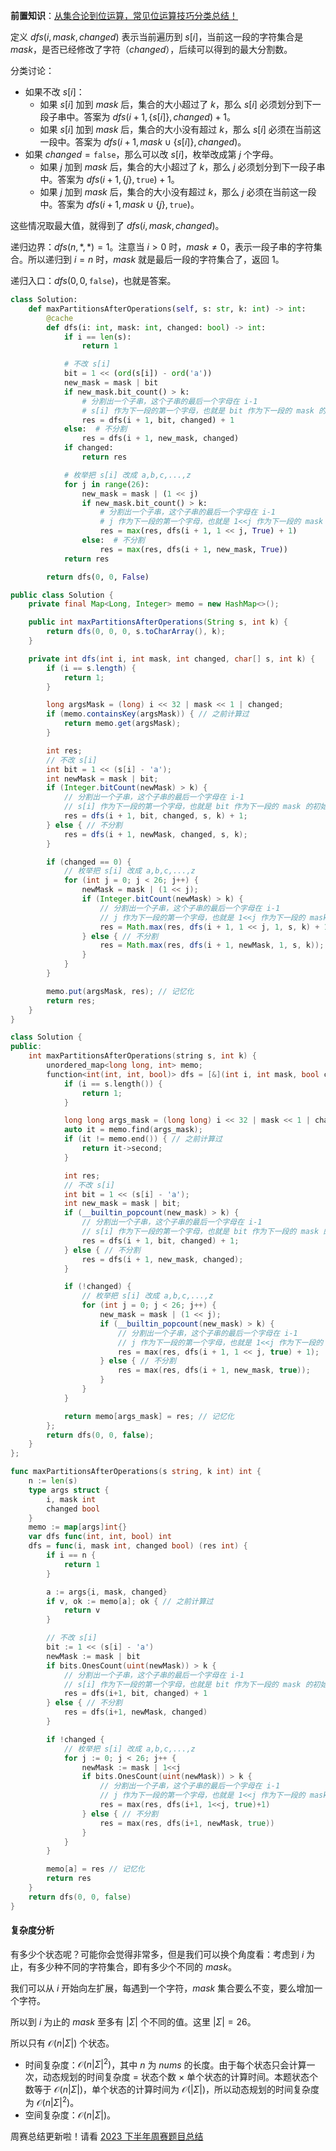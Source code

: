 **前置知识**：[从集合论到位运算，常见位运算技巧分类总结！](https://leetcode.cn/circle/discuss/CaOJ45/)

定义 $\textit{dfs}(i,\textit{mask}, \textit{changed})$ 表示当前遍历到 $s[i]$，当前这一段的字符集合是 $\textit{mask}$，是否已经修改了字符（$\textit{changed}$），后续可以得到的最大分割数。

分类讨论：

- 如果不改 $s[i]$：
   - 如果 $s[i]$ 加到 $\textit{mask}$ 后，集合的大小超过了 $k$，那么 $s[i]$ 必须划分到下一段子串中。答案为 $\textit{dfs}(i+1, \{s[i]\},\textit{changed}) + 1$。
   - 如果 $s[i]$ 加到 $\textit{mask}$ 后，集合的大小没有超过 $k$，那么 $s[i]$ 必须在当前这一段中。答案为 $\textit{dfs}(i+1, \textit{mask}\cup \{s[i]\},\textit{changed})$。
- 如果 $\textit{changed}=\texttt{false}$，那么可以改 $s[i]$，枚举改成第 $j$ 个字母。
    - 如果 $j$ 加到 $\textit{mask}$ 后，集合的大小超过了 $k$，那么 $j$ 必须划分到下一段子串中。答案为 $\textit{dfs}(i+1, \{j\},\texttt{true}) + 1$。
    - 如果 $j$ 加到 $\textit{mask}$ 后，集合的大小没有超过 $k$，那么 $j$ 必须在当前这一段中。答案为 $\textit{dfs}(i+1, \textit{mask}\cup \{j\},\texttt{true})$。

这些情况取最大值，就得到了 $\textit{dfs}(i,\textit{mask}, \textit{changed})$。

递归边界：$\textit{dfs}(n,*,*) = 1$。注意当 $i>0$ 时，$\textit{mask}\ne 0$，表示一段子串的字符集合。所以递归到 $i=n$ 时，$\textit{mask}$ 就是最后一段的字符集合了，返回 $1$。

递归入口：$\textit{dfs}(0,0,\texttt{false})$，也就是答案。

```py [sol-Python3]
class Solution:
    def maxPartitionsAfterOperations(self, s: str, k: int) -> int:
        @cache
        def dfs(i: int, mask: int, changed: bool) -> int:
            if i == len(s):
                return 1

            # 不改 s[i]
            bit = 1 << (ord(s[i]) - ord('a'))
            new_mask = mask | bit
            if new_mask.bit_count() > k:
                # 分割出一个子串，这个子串的最后一个字母在 i-1
                # s[i] 作为下一段的第一个字母，也就是 bit 作为下一段的 mask 的初始值
                res = dfs(i + 1, bit, changed) + 1
            else:  # 不分割
                res = dfs(i + 1, new_mask, changed)
            if changed:
                return res

            # 枚举把 s[i] 改成 a,b,c,...,z
            for j in range(26):
                new_mask = mask | (1 << j)
                if new_mask.bit_count() > k:
                    # 分割出一个子串，这个子串的最后一个字母在 i-1
                    # j 作为下一段的第一个字母，也就是 1<<j 作为下一段的 mask 的初始值
                    res = max(res, dfs(i + 1, 1 << j, True) + 1)
                else:  # 不分割
                    res = max(res, dfs(i + 1, new_mask, True))
            return res

        return dfs(0, 0, False)
```

```java [sol-Java]
public class Solution {
    private final Map<Long, Integer> memo = new HashMap<>();

    public int maxPartitionsAfterOperations(String s, int k) {
        return dfs(0, 0, 0, s.toCharArray(), k);
    }

    private int dfs(int i, int mask, int changed, char[] s, int k) {
        if (i == s.length) {
            return 1;
        }

        long argsMask = (long) i << 32 | mask << 1 | changed;
        if (memo.containsKey(argsMask)) { // 之前计算过
            return memo.get(argsMask);
        }

        int res;
        // 不改 s[i]
        int bit = 1 << (s[i] - 'a');
        int newMask = mask | bit;
        if (Integer.bitCount(newMask) > k) {
            // 分割出一个子串，这个子串的最后一个字母在 i-1
            // s[i] 作为下一段的第一个字母，也就是 bit 作为下一段的 mask 的初始值
            res = dfs(i + 1, bit, changed, s, k) + 1;
        } else { // 不分割
            res = dfs(i + 1, newMask, changed, s, k);
        }

        if (changed == 0) {
            // 枚举把 s[i] 改成 a,b,c,...,z
            for (int j = 0; j < 26; j++) {
                newMask = mask | (1 << j);
                if (Integer.bitCount(newMask) > k) {
                    // 分割出一个子串，这个子串的最后一个字母在 i-1
                    // j 作为下一段的第一个字母，也就是 1<<j 作为下一段的 mask 的初始值
                    res = Math.max(res, dfs(i + 1, 1 << j, 1, s, k) + 1);
                } else { // 不分割
                    res = Math.max(res, dfs(i + 1, newMask, 1, s, k));
                }
            }
        }

        memo.put(argsMask, res); // 记忆化
        return res;
    }
}
```

```cpp [sol-C++]
class Solution {
public:
    int maxPartitionsAfterOperations(string s, int k) {
        unordered_map<long long, int> memo;
        function<int(int, int, bool)> dfs = [&](int i, int mask, bool changed) -> int {
            if (i == s.length()) {
                return 1;
            }

            long long args_mask = (long long) i << 32 | mask << 1 | changed;
            auto it = memo.find(args_mask);
            if (it != memo.end()) { // 之前计算过
                return it->second;
            }

            int res;
            // 不改 s[i]
            int bit = 1 << (s[i] - 'a');
            int new_mask = mask | bit;
            if (__builtin_popcount(new_mask) > k) {
                // 分割出一个子串，这个子串的最后一个字母在 i-1
                // s[i] 作为下一段的第一个字母，也就是 bit 作为下一段的 mask 的初始值
                res = dfs(i + 1, bit, changed) + 1;
            } else { // 不分割
                res = dfs(i + 1, new_mask, changed);
            }

            if (!changed) {
                // 枚举把 s[i] 改成 a,b,c,...,z
                for (int j = 0; j < 26; j++) {
                    new_mask = mask | (1 << j);
                    if (__builtin_popcount(new_mask) > k) {
                        // 分割出一个子串，这个子串的最后一个字母在 i-1
                        // j 作为下一段的第一个字母，也就是 1<<j 作为下一段的 mask 的初始值
                        res = max(res, dfs(i + 1, 1 << j, true) + 1);
                    } else { // 不分割
                        res = max(res, dfs(i + 1, new_mask, true));
                    }
                }
            }

            return memo[args_mask] = res; // 记忆化
        };
        return dfs(0, 0, false);
    }
};
```

```go [sol-Go]
func maxPartitionsAfterOperations(s string, k int) int {
	n := len(s)
	type args struct {
		i, mask int
		changed bool
	}
	memo := map[args]int{}
	var dfs func(int, int, bool) int
	dfs = func(i, mask int, changed bool) (res int) {
		if i == n {
			return 1
		}

		a := args{i, mask, changed}
		if v, ok := memo[a]; ok { // 之前计算过
			return v
		}

		// 不改 s[i]
		bit := 1 << (s[i] - 'a')
		newMask := mask | bit
		if bits.OnesCount(uint(newMask)) > k {
			// 分割出一个子串，这个子串的最后一个字母在 i-1
			// s[i] 作为下一段的第一个字母，也就是 bit 作为下一段的 mask 的初始值
			res = dfs(i+1, bit, changed) + 1
		} else { // 不分割
			res = dfs(i+1, newMask, changed)
		}

		if !changed {
			// 枚举把 s[i] 改成 a,b,c,...,z
			for j := 0; j < 26; j++ {
				newMask := mask | 1<<j
				if bits.OnesCount(uint(newMask)) > k {
					// 分割出一个子串，这个子串的最后一个字母在 i-1
					// j 作为下一段的第一个字母，也就是 1<<j 作为下一段的 mask 的初始值
					res = max(res, dfs(i+1, 1<<j, true)+1)
				} else { // 不分割
					res = max(res, dfs(i+1, newMask, true))
				}
			}
		}

		memo[a] = res // 记忆化
		return res
	}
	return dfs(0, 0, false)
}
```

#### 复杂度分析

有多少个状态呢？可能你会觉得非常多，但是我们可以换个角度看：考虑到 $i$ 为止，有多少种不同的字符集合，即有多少个不同的 $\textit{mask}$。

我们可以从 $i$ 开始向左扩展，每遇到一个字符，$\textit{mask}$ 集合要么不变，要么增加一个字符。

所以到 $i$ 为止的 $\textit{mask}$ 至多有 $|\Sigma|$ 个不同的值。这里 $|\Sigma|=26$。

所以只有 $\mathcal{O}(n|\Sigma|)$ 个状态。

- 时间复杂度：$\mathcal{O}(n|\Sigma|^2)$，其中 $n$ 为 $\textit{nums}$ 的长度。由于每个状态只会计算一次，动态规划的时间复杂度 $=$ 状态个数 $\times$ 单个状态的计算时间。本题状态个数等于 $\mathcal{O}(n|\Sigma|)$，单个状态的计算时间为 $\mathcal{O}(|\Sigma|)$，所以动态规划的时间复杂度为 $\mathcal{O}(n|\Sigma|^2)$。
- 空间复杂度：$\mathcal{O}(n|\Sigma|)$。

周赛总结更新啦！请看 [2023 下半年周赛题目总结](https://leetcode.cn/circle/discuss/lUu0KB/)
